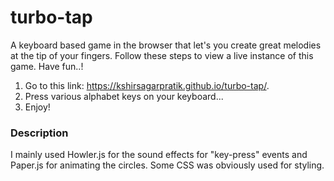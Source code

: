 # turbo-tap

A keyboard based game in the browser that let's you create great melodies at the tip of your fingers. Follow these steps to view a live instance of this game. Have fun..!

1. Go to this link: https://kshirsagarpratik.github.io/turbo-tap/.
2. Press various alphabet keys on your keyboard...
3. Enjoy!

### Description

I mainly used Howler.js for the sound effects for "key-press" events and Paper.js for animating the circles. Some CSS was obviously used for styling.
